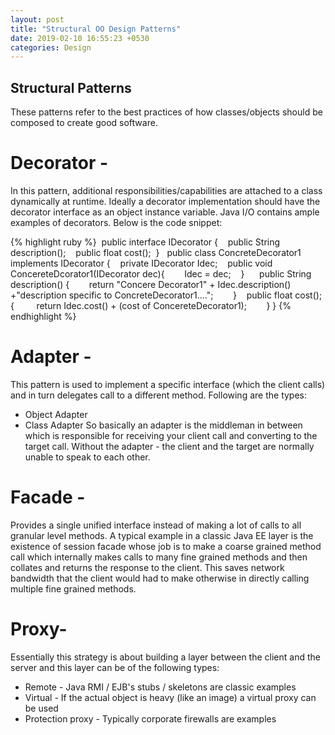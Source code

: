 ```yaml
---
layout: post
title: "Structural OO Design Patterns"
date: 2019-02-10 16:55:23 +0530
categories: Design
---
```


## Structural Patterns
These patterns refer to the best practices of how classes/objects should be composed to create good software. 

# Decorator -
In this pattern, additional responsibilities/capabilities are attached to a class dynamically at runtime. Ideally a decorator implementation should have the decorator interface as an object instance variable. Java I/O contains ample examples of decorators. Below is the code snippet:

{% highlight ruby %}
 public interface IDecorator {    
    public String description();    
    public float cost(); 
  }
 
 public class ConcreteDecorator1 implements IDecorator {    
      private IDecorator Idec;    
      public void ConcereteDcorator1(IDecorator dec){        
          Idec = dec;    
       }  
    public String description() {        
      return "Concere Decorator1" + Idec.description() +"description specific to ConcreteDecorator1....";        
    }    
     public float cost(); {         
       return Idec.cost() + (cost of ConcereteDecorator1);        
   } }
{% endhighlight %}

# Adapter -
This pattern is used to implement a specific interface (which the client calls) and in turn delegates call to a different method. Following are the types:
* Object Adapter
* Class Adapter 
So basically an adapter is the middleman in between which is responsible for receiving your client call and converting to the target call. Without the adapter - the client and the target are normally unable to speak to each other.

# Facade - 
Provides a single unified interface instead of making a lot of calls to all granular level methods.
A typical example in a classic Java EE layer is the existence of session facade whose job is to make a coarse grained method call which internally makes calls to many fine grained methods and then collates and returns the response to the client. This saves network bandwidth that the client would had to make otherwise in directly calling multiple fine grained methods. 

# Proxy- 
Essentially this strategy is about building a layer between the client and the server and this layer can be of the following types:
* Remote - Java RMI / EJB's stubs / skeletons are classic examples
* Virtual - If the actual object is heavy (like an image) a virtual proxy can be used
* Protection proxy - Typically corporate firewalls are examples
